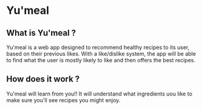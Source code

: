 # Yu'meal

## What is Yu'meal ?

Yu'meal is a web app designed to recommend healthy recipes to its user, based on their previous likes. 
With a like/dislike system, the app will be able to find what the user is mostly likely to like and then offers the best recipes.

## How does it work ?

Yu'meal will learn from you!! It will understand what ingredients uou like to make sure you'll see recipes you might enjoy.

